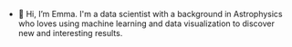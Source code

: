 - 👋 Hi, I’m Emma. I'm a data scientist with a background in Astrophysics who loves using machine learning and data visualization to discover new and interesting results. 


<!---
EmmaKLofthouse/EmmaKLofthouse is a ✨ special ✨ repository because its `README.md` (this file) appears on your GitHub profile.
You can click the Preview link to take a look at your changes.
--->
